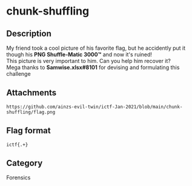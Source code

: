# chunk-shuffling

## Description

My friend took a cool picture of his favorite flag, but he accidently put it though his **PNG Shuffle-Matic 3000:tm:** and now it's ruined!  
This picture is very important to him. Can you help him recover it?  
Mega thanks to **Samwise.xlsx#8101** for devising and formulating this challenge

## Attachments
 
`https://github.com/ainzs-evil-twin/ictf-Jan-2021/blob/main/chunk-shuffling/flag.png`

## Flag format

`ictf{.+}`

## Category

Forensics
